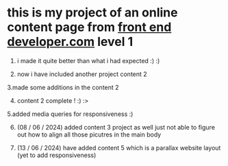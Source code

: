 # this is my project of an online content page from [front end developer.com](https://www.frontendpractice.com/) level 1 
1. i made it quite better than what i had expected :) :)

2. now i have included another project content 2 

3.made some additions in the content 2 

4. content 2 complete ! :) :> 

5.added media queries for responsiveness :) 

6. (08 / 06 / 2024) added content 3 project as well
just not able to figure out how to align all those picutres in the main body

7. (13 / 06 / 2024) have added content 5 which is a parallax website layout (yet to add responsiveness)

